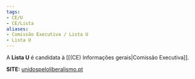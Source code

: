 ```yaml
---
tags:
- CE/U
- CE/Lista
aliases:
- Comissão Executiva / Lista U
- Lista U
---
```

A **Lista U** é candidata à [[(CE) Informações gerais|Comissão Executiva]].

**SITE:** [unidospeloliberalismo.pt](https://unidospeloliberalismo.pt/)